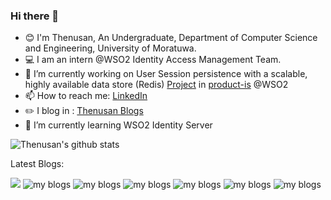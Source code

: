 ### Hi there 👋

<!--
**sthenusan/sthenusan** is a ✨ _special_ ✨ repository because its `README.md` (this file) appears on your GitHub profile.-->

- :blush: I'm Thenusan, An Undergraduate, Department of Computer Science and Engineering, University of Moratuwa.
- :computer: I am an intern @WSO2 Identity Access Management Team.
- 🔭 I’m currently working on User Session persistence with a scalable, highly available data store (Redis) [Project](https://github.com/wso2/product-is/issues/10453) in [product-is](https://github.com/wso2/product-is) @WSO2
- 📫 How to reach me: [LinkedIn](www.linkedin.com/in/sthenusan)
- :pencil2:  I blog in : [Thenusan Blogs](https://sthenusan.medium.com/)
- 🌱 I’m currently learning WSO2 Identity Server 
<!---- 😄 Pronouns: ...
- ⚡ Fun fact: ...
- 👯 I’m looking to collaborate on ... 
- 🤔 I’m looking for help with ...-->

![Thenusan's github stats](https://github-readme-stats.vercel.app/api?username=sthenusan&show_icons=true&theme=radical)



Latest Blogs:

![](https://github-readme-medium-recent-article.vercel.app/medium/@sthenusan/0)
![my blogs](https://github-readme-medium-recent-article.vercel.app/medium/@sthenusan/3)
![my blogs](https://github-readme-medium-recent-article.vercel.app/medium/@sthenusan/5)
![my blogs](https://github-readme-medium-recent-article.vercel.app/medium/@sthenusan/6)
![my blogs](https://github-readme-medium-recent-article.vercel.app/medium/@sthenusan/7)
![my blogs](https://github-readme-medium-recent-article.vercel.app/medium/@sthenusan/8)
![my blogs](https://github-readme-medium-recent-article.vercel.app/medium/@sthenusan/9)

